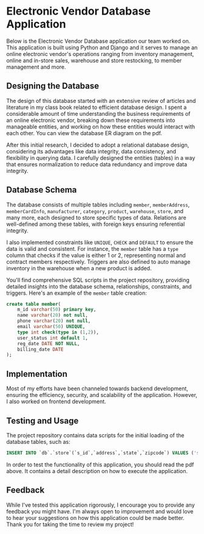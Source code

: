 # Electronic Vendor Database Application

Below is the Electronic Vendor Database application our team worked on. This application is built using Python and Django and it serves to manage an online electronic vendor's operations ranging from inventory management, online and in-store sales, warehouse and store restocking, to member management and more.

## Designing the Database

The design of this database started with an extensive review of articles and literature in my class book related to efficient database design. I spent a considerable amount of time understanding the business requirements of an online electronic vendor, breaking down these requirements into manageable entities, and working on how these entities would interact with each other. You can view the database ER diagram on the pdf.

After this initial research, I decided to adopt a relational database design, considering its advantages like data integrity, data consistency, and flexibility in querying data. I carefully designed the entities (tables) in a way that ensures normalization to reduce data redundancy and improve data integrity. 

## Database Schema

The database consists of multiple tables including `member`, `memberAddress`, `memberCardInfo`, `manufacturer`, `category`, `product`, `warehouse`, `store`, and many more, each designed to store specific types of data. Relations are well-defined among these tables, with foreign keys ensuring referential integrity.

I also implemented constraints like `UNIQUE`, `CHECK` and `DEFAULT` to ensure the data is valid and consistent. For instance, the `member` table has a `type` column that checks if the value is either 1 or 2, representing normal and contract members respectively. Triggers are also defined to auto manage inventory in the warehouse when a new product is added.

You'll find comprehensive SQL scripts in the project repository, providing detailed insights into the database schema, relationships, constraints, and triggers. Here's an example of the `member` table creation:

```sql
create table member(
    m_id varchar(50) primary key,
    name varchar(20) not null,
    phone varchar(20) not null, 
    email varchar(50) UNIQUE,
    type int check(type in (1,2)), 
    user_status int default 1, 
    reg_date DATE NOT NULL, 
    billing_date DATE 
);
```

## Implementation

Most of my efforts have been channeled towards backend development, ensuring the efficiency, security, and scalability of the application. However, I also worked on frontend development.

## Testing and Usage

The project repository contains data scripts for the initial loading of the database tables, such as:

```sql
INSERT INTO `db`.`store`(`s_id`,`address`,`state`,`zipcode`) VALUES ('s_1','Jupiter OA', 'R2','229');
```

In order to test the functionality of this application, you should read the pdf above. It contains a detail description on how to execute the application.
## Feedback

While I've tested this application rigorously, I encourage you to provide any feedback you might have. I'm always open to improvement and would love to hear your suggestions on how this application could be made better. Thank you for taking the time to review my project!

